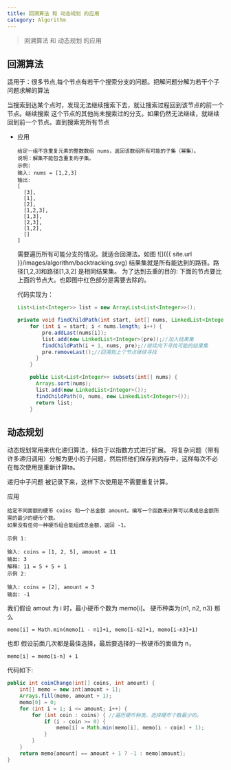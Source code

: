 ```yaml
---
title: 回溯算法 和 动态规划 的应用
category: Algorithm
---
```


> 回溯算法 和 动态规划 的应用

## 回溯算法

  适用于：很多节点,每个节点有若干个搜索分支的问题。把解问题分解为若干个子问题求解的算法

  当搜索到达某个点时，发现无法继续搜索下去，就让搜索过程回到该节点的前一个节点。继续搜索
  这个节点的其他尚未搜索过的分支。如果仍然无法继续，就继续回到前一个节点。直到搜索完所有节点

- 应用
  ```
  给定一组不含重复元素的整数数组 nums，返回该数组所有可能的子集（幂集）。
  说明：解集不能包含重复的子集。
  示例:
  输入: nums = [1,2,3]
  输出:
  [
    [3],
    [1],
    [2],
    [1,2,3],
    [1,3],
    [2,3],
    [1,2],
    []
  ]
  ```

  需要遍历所有可能分支的情况。就适合回溯法。如图
  ![]({{ site.url }}/images/algorithm/backtracking.svg)
  结果集就是所有能达到的路径。路径[1,2,3]和路径[1,3,2] 是相同结果集。
  为了达到去重的目的: 下面的节点要比上面的节点大。也即图中红色部分是需要去除的。

  代码实现为：
  ```java
  List<List<Integer>> list = new ArrayList<List<Integer>>();

  private void findChildPath(int start, int[] nums, LinkedList<Integer> pre) {
      for (int i = start; i < nums.length; i++) {
          pre.addLast(nums[i]);
          list.add(new LinkedList<Integer>(pre));//加入结果集
          findChildPath(i + 1, nums, pre);//继续向下寻找可能的结果集
          pre.removeLast();//回溯到上个节点继续寻找
        }
      }

      public List<List<Integer>> subsets(int[] nums) {
        Arrays.sort(nums);
        list.add(new LinkedList<Integer>());
        findChildPath(0, nums, new LinkedList<Integer>());
        return list;
      }
  ```
## 动态规划
  动态规划常用来优化递归算法，倾向于以指数方式进行扩展。
  将复杂问题（带有许多递归调用）分解为更小的子问题，然后把他们保存到内存中，这样每次不必
  在每次使用是重新计算ta。

  递归中子问题 被记录下来，这样下次使用是不需要重复计算。

  应用
  ```
  给定不同面额的硬币 coins 和一个总金额 amount。编写一个函数来计算可以凑成总金额所需的最少的硬币个数。
  如果没有任何一种硬币组合能组成总金额，返回 -1。

  示例 1:

  输入: coins = [1, 2, 5], amount = 11
  输出: 3
  解释: 11 = 5 + 5 + 1
  示例 2:

  输入: coins = [2], amount = 3
  输出: -1
  ```

  我们假设 amout 为 i 时，最小硬币个数为 memo[i]。 硬币种类为{n1, n2, n3}
  那么
  ```
  memo[i] = Math.min(memo[i - n1]+1, memo[i-n2]+1, memo[i-n3]+1)
  ```

  也即 假设前面几次都是最佳选择，最后要选择的一枚硬币的面值为 n，
  ```
  memo[i] = memo[i-n] + 1
  ```
  代码如下:
  ```java
  public int coinChange(int[] coins, int amount) {
      int[] memo = new int[amount + 1];
      Arrays.fill(memo, amount + 1);
      memo[0] = 0;
      for (int i = 1; i <= amount; i++) {
          for (int coin : coins) { //遍历硬币种类，选择硬币个数最少的。
              if (i - coin >= 0) {
                  memo[i] = Math.min(memo[i], memo[i - coin] + 1);
              }
          }
      }
      return memo[amount] == amount + 1 ? -1 : memo[amount];
  }
  ```
